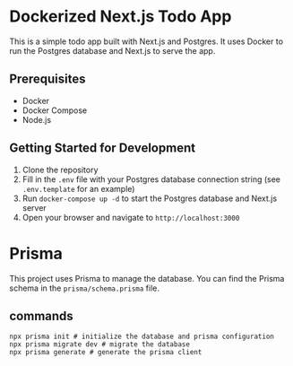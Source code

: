 # Dockerized Next.js Todo App

This is a simple todo app built with Next.js and Postgres. It uses Docker to run the Postgres database and Next.js to serve the app.

## Prerequisites

- Docker
- Docker Compose
- Node.js

## Getting Started for Development

1. Clone the repository
2. Fill in the `.env` file with your Postgres database connection string (see `.env.template` for an example)
3. Run `docker-compose up -d` to start the Postgres database and Next.js server
4. Open your browser and navigate to `http://localhost:3000`

# Prisma

This project uses Prisma to manage the database. You can find the Prisma schema in the `prisma/schema.prisma` file.

## commands

```
npx prisma init # initialize the database and prisma configuration
npx prisma migrate dev # migrate the database
npx prisma generate # generate the prisma client
```